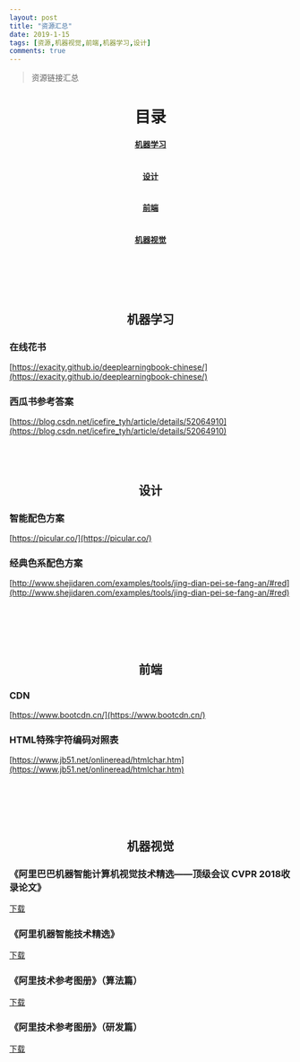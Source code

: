 ```yaml
---
layout: post
title: "资源汇总"
date: 2019-1-15
tags: [资源,机器视觉,前端,机器学习,设计]
comments: true
---
```


> 资源链接汇总

# <center>目录</center>

####  <center><a href="#1">机器学习</a></center><br/>

####  <center><a href="#2">设计</a></center><br/>

####  <center><a href="#3">前端</a></center><br/>

####  <center><a href="#4">机器视觉</a></center><br/>

<br/><br/><br/>

## <center id="1"><b>机器学习</b></center> 
### 在线花书
[https://exacity.github.io/deeplearningbook-chinese/](https://exacity.github.io/deeplearningbook-chinese/)
### 西瓜书参考答案
[https://blog.csdn.net/icefire_tyh/article/details/52064910](https://blog.csdn.net/icefire_tyh/article/details/52064910)
<br/><br/><br/><br/>



## <center id="2"><b>设计</b></center>

### 智能配色方案

[https://picular.co/](https://picular.co/)

### 经典色系配色方案

[http://www.shejidaren.com/examples/tools/jing-dian-pei-se-fang-an/#red](http://www.shejidaren.com/examples/tools/jing-dian-pei-se-fang-an/#red)

<br/><br/><br/><br/>

## <center id="3"><b>前端</b></center>

### CDN

[https://www.bootcdn.cn/](https://www.bootcdn.cn/)

### HTML特殊字符编码对照表

[https://www.jb51.net/onlineread/htmlchar.htm](https://www.jb51.net/onlineread/htmlchar.htm)

<br/><br/><br/><br/>



##  <center id="4"><b>机器视觉</b></center>
### 《阿里巴巴机器智能计算机视觉技术精选——顶级会议 CVPR 2018收录论文》

<a href="../resources/CVPR-2018顶会论文精选合集.pdf" download="CVPR-2018顶会论文精选合集">下载</a>

### 《阿里机器智能技术精选》

<a href="../resources/AAAI2018.pdf" download="AAAI2018">下载</a>



### 《阿里技术参考图册》（算法篇）

<a href="AliTech101_Algorithms.pdf" download="AliTech101_Algorithms">下载</a>



### 《阿里技术参考图册》（研发篇）

<a href="AliTech101_RD.pdf" download="AliTech101_RD">下载</a>

